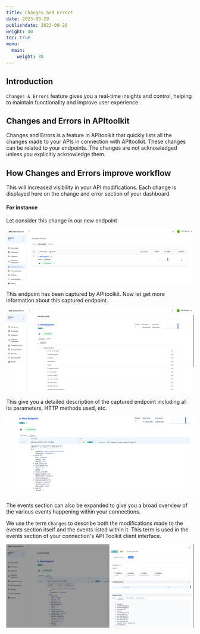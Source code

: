 ```yaml
---
title: Changes and Errors
date: 2023-09-29
publishdate: 2023-09-20
weight: 40
toc: true
menu:
  main:
    weight: 30
---
```


## Introduction

`Changes & Errors` feature gives you a real-time insights and control, helping to maintain functionality and improve user experience.  

## Changes and Errors in APItoolkit

Changes and Errors is a feature in APItoolkit that quickly lists all the changes made to your APIs in connection with APItoolkit. These changes can be related to your endpoints. The changes are not acknowledged unless you explicitly acknowledge them.


## How Changes and Errors improve workflow

This will increased visibility in your API modifications. Each change is displayed here on the change and error section of your dashboard.  

 #### For instance
 
 Let consider this change in our new endpoint

![changes and errors](./chnages-errors.png)

This endpoint has been captured by APItoolkit. Now let get more information about this captured endpoint.

![detailed view of changes and errors](./expanded%20endpoints.png)

This give you a detailed description of the captured endpoint including all its parameters, HTTP methods used, etc.

![endponts in changes and errors](./new%20endpoints%20events.png)

The events section can also be expanded to give you a broad overview of the various events happening within your connections.

We use the term `Changes` to describe both the modifications made to the events section itself and the events listed within it. This term is used in the events section of your connection's API Toolkit client interface.

![events in changes and errors](./event%20expand%202.png)

